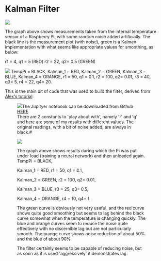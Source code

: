 # Kalman Filter
<img src="https://github.com/paddygoat/Kalman-Filters/blob/master/graph20.png" />

The graph above shows measurements taken from the internal temperature sensor of a Raspberry Pi, with some random noise added artificially. The black line is the measurement plot (with noise), green is a Kalman implementation with what seems like appropriate values for smoothing, as below:

r1 =  4, q1 = 5   (RED)
r2 = 22, q2= 0.5  (GREEN)


<img src="https://github.com/paddygoat/Kalman-Filters/blob/master/graph21.png" />
TempPi = BLACK, 
Kalman_1 = RED, 
Kalman_2 = GREEN, 
Kalman_3 = BLUE, 
Kalman_4 = ORANGE, 
r1 =  50, q1 = 0.1, 
r2 = 100, q2= 0.01, 
r3 = 40, q3= 5, 
r4 = 22, q4= 20.


<p></p>
<p>This is the main bit of code that was used to build the filter, derived from <a href="https://www.kalmanfilter.net/default.aspx" target="_blank">Alex's tutorial</a>:</p>

<figure><img class="lazy" src="https://cdn.hackaday.io/images/5029601563614846858.jpg">The Jupityer notebook can be downloaded from Github <a href="https://github.com/paddygoat/Kalman-Filters/blob/master/Kalman_Temperatures_Pi_Internal_Sensor.ipynb" target="_blank">HERE</a>.<br>There are 2 constants to 'play about with', namely 'r' and 'q' and here are some of my results with different values. The original readings, with a bit of noise added, are always in black.#<br></figure>

<figure><img class="lazy" src="https://github.com/paddygoat/Kalman-Filters/blob/master/graph24.jpg"><p>The graph above shows results during which the Pi was put under load (training a neural network) and then unloaded again.
<br>TempPi = BLACK, <br></p>
<p>Kalman_1 = RED, r1 = 50, q1 = 0.1,<br></p>
<p>Kalman_2 = GREEN, r2 = 100, q2= 0.01,<br></p>
<p>Kalman_3 = BLUE, r3 = 25, q3= 0.5,<br></p>
<p>Kalman_4 = ORANGE, r4 = 10, q4= 1.<br></p>
<p>The green curve is obviously not very useful, and the red curve shows quite good smoothing but seems to lag behind the black curve somewhat when the temperature is changing quickly. The blue and orange curves seem to reduce the noise quite effectively with no discernible lag but are not particularly smooth. The orange curve shows noise reduction of about 50% and the blue of about 90%</p>
<p>The filter certainly seems to be capable of reducing noise, but as soon as it is used 'aggressively' it demonstrates lag.<br><br></p></figure>
